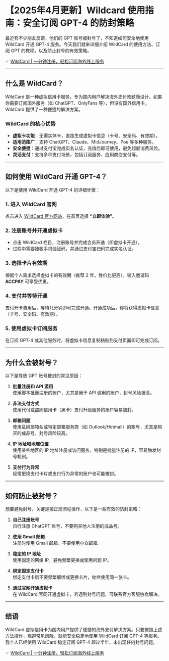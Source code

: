 # 【2025年4月更新】Wildcard 使用指南：安全订阅 GPT-4 的防封策略

最近有不少朋友反馈，他们的 GPT 账号被封号了，不知道如何安全地使用 WildCard 开通 GPT-4 服务。今天我们就来详细介绍 WildCard 的使用方法、订阅 GPT 的教程，以及防止封号的有效策略。

☞ [WildCard | 一分钟注册，轻松订阅海外线上服务](https://bit.ly/bewildcard)

---

## 什么是 WildCard？

WildCard 是一种虚拟信用卡服务，专为国内用户解决海外支付难题而设计。如果你需要订阅国外服务（如 ChatGPT、OnlyFans 等），但没有国外信用卡，WildCard 提供了一种便捷的解决方案。

### WildCard 的核心优势

- **虚拟卡功能**：无需实体卡，直接生成虚拟卡信息（卡号、安全码、有效期）。  
- **适用范围广**：支持 ChatGPT、Claude、MidJourney、Poe 等多种服务。  
- **安全便捷**：通过支付宝完成实名认证，充值后即可使用，避免超额消费风险。  
- **灵活支付**：支持多种支付场景，包括订阅服务、应用商店支付等。

---

## 如何使用 WildCard 开通 GPT-4？

以下是使用 WildCard 开通 GPT-4 的详细步骤：

### 1. 进入 WildCard 官网

点击进入 [WildCard 官方网站](https://bit.ly/bewildcard)，在首页选择 **“立即体验”**。

### 2. 注册账号并开通虚拟卡

- 点击 WildCard 栏目，注册账号并完成会员开通（即虚拟卡开通）。  
- 过程中需要接收手机验证码，并通过支付宝扫码完成实名认证。  

### 3. 选择卡片有效期

根据个人需求选择虚拟卡的有效期（推荐 2 年，性价比更高）。输入邀请码 **ACCPAY** 可享受优惠。

### 4. 支付并等待开通

支付开卡费用后，等待几分钟即可完成开通。开通成功后，你将获得虚拟卡信息（卡号、安全码、有效期）。

### 5. 使用虚拟卡订阅服务

在订阅 GPT-4 或其他服务时，将虚拟卡信息复制粘贴到支付页面即可完成订阅。

---

## 为什么会被封号？

以下是导致 GPT 账号被封的常见原因：

1. **批量注册和 API 滥用**  
   使用脚本批量注册的账户，尤其是用于 API 调用的账户，封号风险极高。

2. **非法支付方式**  
   使用代付或盗刷信用卡（黑卡）支付升级服务的账户容易被封。

3. **邮箱问题**  
   使用乱码邮箱名或特定邮箱服务商（如 Outlook/Hotmail）的账号，尤其是购买的成品号，封号风险较高。

4. **IP 地址和地理位置**  
   使用某些地区的 IP 地址注册或访问服务，特别是批量注册的 IP，容易触发封号机制。

5. **支付行为异常**  
   经常更换支付卡片或支付行为异常的账户也可能被封。

---

## 如何防止被封号？

想要避免封号，关键是按正规流程操作，以下是一些有效的防封策略：

1. **自己注册账号**  
   自行注册 ChatGPT 账号，不要购买他人注册的成品号。

2. **使用 Gmail 邮箱**  
   注册时使用 Gmail 邮箱，不要使用小众邮箱。

3. **稳定的 IP 地址**  
   使用固定的网络 IP，避免频繁更换或使用问题 IP。

4. **绑定固定支付卡**  
   绑定支付卡后不要频繁解绑或更换卡片，始终使用同一张卡。

5. **通过官网开通虚拟卡**  
   在 WildCard 官网开通虚拟卡，若遇到封号问题，可联系官方客服协商解决。

---

## 结语

WildCard 虚拟信用卡为国内用户提供了便捷的海外支付解决方案。只要按照上述方法操作，规避常见风险，就能安全稳定地使用 WildCard 订阅 GPT-4 等服务。我个人已经使用 WildCard 稳定订阅 GPT-4 超过半年，未出现任何封号问题。

☞ [WildCard | 一分钟注册，轻松订阅海外线上服务](https://bit.ly/bewildcard)
